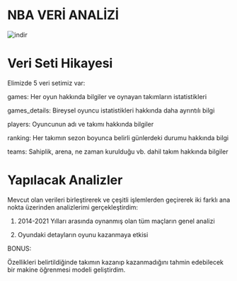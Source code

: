 # NBA VERİ ANALİZİ
![indir](https://user-images.githubusercontent.com/101973346/182043886-f85761ec-f534-4515-a7e8-ba7318086dec.png)


# Veri Seti Hikayesi

Elimizde 5 veri setimiz var:

games: Her oyun hakkında bilgiler ve oynayan takımların istatistikleri

games_details: Bireysel oyuncu istatistikleri hakkında daha ayrıntılı bilgi

players: Oyuncunun adı ve takımı hakkında bilgiler

ranking: Her takımın sezon boyunca belirli günlerdeki durumu hakkında bilgi

teams: Sahiplik, arena, ne zaman kurulduğu vb. dahil takım hakkında bilgiler



# Yapılacak Analizler

Mevcut olan verileri birleştirerek ve çeşitli işlemlerden geçirerek iki farklı ana nokta üzerinden analizlerimi gerçekleştirdim:

1) 2014-2021 Yılları arasında oynanmış olan tüm maçların genel analizi

2) Oyundaki detayların oyunu kazanmaya etkisi

BONUS:

Özellikleri belirtildiğinde takımın kazanıp kazanmadığını tahmin edebilecek bir makine öğrenmesi modeli geliştirdim.
